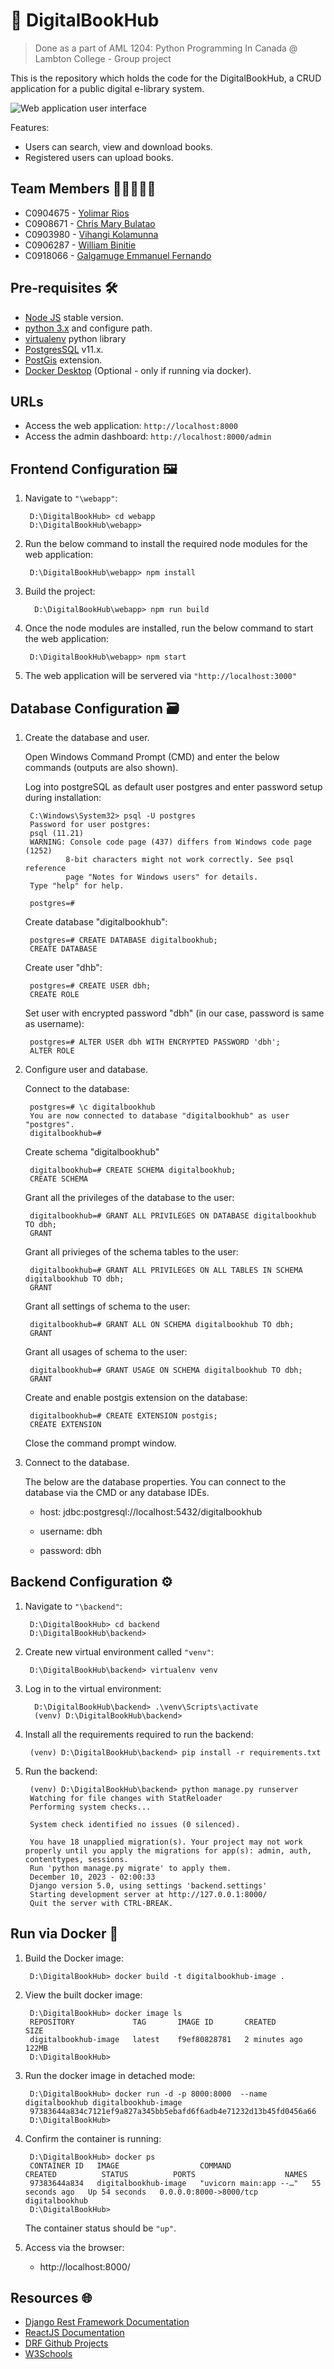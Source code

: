 # 📕 DigitalBookHub 

> Done as a part of AML 1204: Python Programming In Canada @ Lambton College -  Group project

This is the repository which holds the code for the DigitalBookHub, a CRUD application for a public digital e-library system.

![Web application user interface](/assets/UI.png)


Features:

- Users can search, view and download books.
- Registered users can upload books.

## Team Members 🧑🏻‍🤝‍🧑🏼

- C0904675 - [Yolimar Rios](https://github.com/yolimar01)
- C0908671 - [Chris Mary Bulatao](https://github.com/ChrisMary-Bulatao)
- C0903980 - [Vihangi Kolamunna](https://github.com/vihangihk)
- C0906287 - [William Binitie](https://github.com/Jaimewill0511)
- C0918066 - [Galgamuge Emmanuel Fernando](https://github.com/RuFerdZ)

## Pre-requisites 🛠

- [Node JS](https://nodejs.org/en/) stable version.
- [python 3.x](https://www.python.org/downloads/) and configure path.
- [virtualenv](https://pypi.org/project/virtualenv/) python library
- [PostgresSQL](https://www.postgresql.org/download/windows/) v11.x.
- [PostGis](https://postgis.net/documentation/getting_started/) extension.
- [Docker Desktop](https://www.docker.com/products/docker-desktop/) (Optional - only if running via docker).

## URLs

- Access the web application: ```http://localhost:8000```
- Access the admin dashboard: ```http://localhost:8000/admin```

## Frontend Configuration 🖼

1) Navigate to ```"\webapp"```:

        D:\DigitalBookHub> cd webapp
        D:\DigitalBookHub\webapp>

2) Run the below command to install the required node modules for the web application:

        D:\DigitalBookHub\webapp> npm install

3) Build the project:

         D:\DigitalBookHub\webapp> npm run build

4) Once the node modules are installed, run the below command to start the web application:

        D:\DigitalBookHub\webapp> npm start

5) The web application will be servered via ```"http://localhost:3000"```

## Database Configuration 🗃

1) Create the database and user.

    Open Windows Command Prompt (CMD) and enter the below commands (outputs are also shown).

    Log into postgreSQL as default user postgres and enter password setup during installation:

        C:\Windows\System32> psql -U postgres
        Password for user postgres:
        psql (11.21)
        WARNING: Console code page (437) differs from Windows code page (1252)
                8-bit characters might not work correctly. See psql reference
                page "Notes for Windows users" for details.
        Type "help" for help.

        postgres=#


    Create database "digitalbookhub":
        
        postgres=# CREATE DATABASE digitalbookhub;
        CREATE DATABASE
    
    Create user "dhb":

        postgres=# CREATE USER dbh;
        CREATE ROLE

    Set user with encrypted password "dbh" (in our case, password is same as username):
    
        postgres=# ALTER USER dbh WITH ENCRYPTED PASSWORD 'dbh';
        ALTER ROLE

2) Configure user and database.

    Connect to the database:

        postgres=# \c digitalbookhub
        You are now connected to database "digitalbookhub" as user "postgres".
        digitalbookhub=# 

    Create schema "digitalbookhub"

        digitalbookhub=# CREATE SCHEMA digitalbookhub;
        CREATE SCHEMA

    Grant all the privileges of the database to the user:

        digitalbookhub=# GRANT ALL PRIVILEGES ON DATABASE digitalbookhub TO dbh;
        GRANT

    Grant all privieges of the schema tables to the user:

        digitalbookhub=# GRANT ALL PRIVILEGES ON ALL TABLES IN SCHEMA digitalbookhub TO dbh;
        GRANT

    Grant all settings of schema to the user:

        digitalbookhub=# GRANT ALL ON SCHEMA digitalbookhub TO dbh;
        GRANT

    Grant all usages of schema to the user:

        digitalbookhub=# GRANT USAGE ON SCHEMA digitalbookhub TO dbh;
        GRANT

    Create and enable postgis extension on the database:

        digitalbookhub=# CREATE EXTENSION postgis;
        CREATE EXTENSION

    Close the command prompt window.
    
3) Connect to the database.

    The below are the database properties. You can connect to the database via the CMD or any database IDEs.

    - host: jdbc:postgresql://localhost:5432/digitalbookhub
    
    - username: dbh

    - password: dbh

## Backend Configuration ⚙

1. Navigate to ```"\backend"```:

        D:\DigitalBookHub> cd backend
        D:\DigitalBookHub\backend>

2. Create new virtual environment called ```"venv"```:

        D:\DigitalBookHub\backend> virtualenv venv

3. Log in to the virtual environment:

         D:\DigitalBookHub\backend> .\venv\Scripts\activate
         (venv) D:\DigitalBookHub\backend> 

4. Install all the requirements required to run the backend:

        (venv) D:\DigitalBookHub\backend> pip install -r requirements.txt

5. Run the backend:

        (venv) D:\DigitalBookHub\backend> python manage.py runserver
        Watching for file changes with StatReloader
        Performing system checks...

        System check identified no issues (0 silenced).

        You have 18 unapplied migration(s). Your project may not work properly until you apply the migrations for app(s): admin, auth, contenttypes, sessions.
        Run 'python manage.py migrate' to apply them.
        December 10, 2023 - 02:00:33
        Django version 5.0, using settings 'backend.settings'
        Starting development server at http://127.0.0.1:8000/
        Quit the server with CTRL-BREAK.




## Run via Docker 🐳

1. Build the Docker image:

        D:\DigitalBookHub> docker build -t digitalbookhub-image .

2. View the built docker image:

        D:\DigitalBookHub> docker image ls
        REPOSITORY             TAG       IMAGE ID       CREATED         SIZE
        digitalbookhub-image   latest    f9ef80828781   2 minutes ago   122MB
        D:\DigitalBookHub>


3. Run the docker image in detached mode:

        D:\DigitalBookHub> docker run -d -p 8000:8000  --name digitalbookhub digitalbookhub-image
        97383644a834c7121ef9a827a345bb5ebafd6f6adb4e71232d13b45fd0456a66
        D:\DigitalBookHub>

4. Confirm the container is running:
        
        D:\DigitalBookHub> docker ps
        CONTAINER ID   IMAGE                  COMMAND                  CREATED          STATUS          PORTS                    NAMES
        97383644a834   digitalbookhub-image   "uvicorn main:app --…"   55 seconds ago   Up 54 seconds   0.0.0.0:8000->8000/tcp   digitalbookhub
        D:\DigitalBookHub>

    The container status should be ```"up"```.


5. Access via the browser:

    - http://localhost:8000/


## Resources 🌐
- [Django Rest Framework Documentation](https://www.django-rest-framework.org/tutorial/quickstart/)
- [ReactJS Documentation](https://react.dev/blog/2023/03/16/introducing-react-dev)
- [DRF Github Projects](https://github.com/RealmTeam/django-rest-framework-social-oauth2)
- [W3Schools](https://www.w3schools.com/)